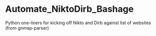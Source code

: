 # Automate_NiktoDirb_Bashage
Python one-liners for kicking off Nikto and Dirb against list of websites (from gnmap-parser)
